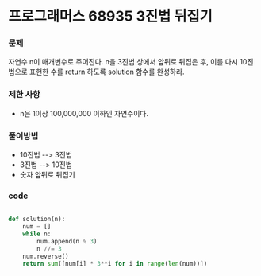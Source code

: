 # 프로그래머스 68935 3진법 뒤집기 

### 문제 
자연수 n이 매개변수로 주어진다. 
n을 3진법 상에서 앞뒤로 뒤집은 후, 
이를 다시 10진법으로 표현한 수를 return 하도록 solution 함수를 완성하라. 

### 제한 사항 
* n은 1이상 100,000,000 이하인 자연수이다. 


### 풀이방법
* 10진법 --> 3진법
* 3진법 --> 10진법
* 숫자 앞뒤로 뒤집기 

### code
```python

def solution(n): 
    num = []
    while n: 
        num.append(n % 3)
        n //= 3
    num.reverse()
    return sum([num[i] * 3**i for i in range(len(num))])
```
